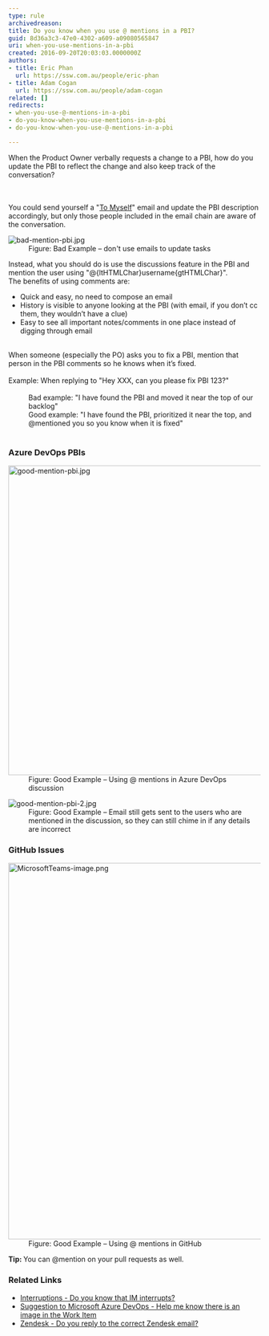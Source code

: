 ```yaml
---
type: rule
archivedreason: 
title: Do you know when you use @ mentions in a PBI?
guid: 8d36a3c3-47e0-4302-a609-a09080565847
uri: when-you-use-mentions-in-a-pbi
created: 2016-09-20T20:03:03.0000000Z
authors:
- title: Eric Phan
  url: https://ssw.com.au/people/eric-phan
- title: Adam Cogan
  url: https://ssw.com.au/people/adam-cogan
related: []
redirects:
- when-you-use-@-mentions-in-a-pbi
- do-you-know-when-you-use-mentions-in-a-pbi
- do-you-know-when-you-use-@-mentions-in-a-pbi

---
```



When the Product Owner verbally requests a change to a PBI, how do you update the PBI to reflect the change and also keep track of the conversation?<br>
<br><excerpt class='endintro'></excerpt><br>
<p>You could send yourself a &quot;​<a href="/_layouts/15/FIXUPREDIRECT.ASPX?WebId=3dfc0e07-e23a-4cbb-aac2-e778b71166a2&amp;TermSetId=07da3ddf-0924-4cd2-a6d4-a4809ae20160&amp;TermId=5c16d531-007d-49ef-8acc-b26596e13e84">To Myself</a>&quot; email and update the PBI description accordingly, but only those people included in the email chain are aware of the conversation. 
   <br></p><dl class="badImage"><dt> 
      <img src="/PublishingImages/bad-mention-pbi.jpg" alt="bad-mention-pbi.jpg" /> 
   </dt><dd>Figure&#58; Bad Example – don't use emails to update tasks</dd></dl><p>Instead, what you should do is use the discussions feature in the PBI and mention the user using &quot;@{ltHTMLChar}username{gtHTMLChar}&quot;.&#160;<br>The benefits of using comments are&#58;​<br> </p><ul><li>Quick and easy, no need to compose an email<br></li><li>History is visible to anyone looking at the PBI (with email, if you don’t cc them, they wouldn’t have a clue)<br></li><li>Easy to see all important notes/comments in one place instead of digging through email<br></li></ul><div><br></div><div>When someone (especially the PO) asks you to fix a PBI, mention that person in the PBI comments so he knows when it’s fixed.<br><br>Example&#58;&#160;When replying&#160;to &quot;Hey XXX, can you please fix PBI 123?&quot;<br><br><dd class="ssw15-rteElement-FigureBad">Bad example&#58; &quot;I have found the PBI and moved it near the top of our backlog&quot;<br></dd><dd class="ssw15-rteElement-FigureGood">Good example&#58; &quot;I have found the PBI, prioritized it near the top, and @mentioned you so you know when it is fixed&quot;​<br></dd>​<br></div><h3 class="ssw15-rteElement-H3">Azure DevOps​ PBIs<br></h3><dl class="goodImage"><dt> 
      <img src="/PublishingImages/good-mention-pbi.jpg" alt="good-mention-pbi.jpg" style="width&#58;750px;height&#58;617px;" /> 
   </dt><dd>Figure&#58; Good Example – Using @ mentions in Azure DevOps discussion</dd></dl><dl class="goodImage"><dt> 
      <img src="/PublishingImages/good-mention-pbi-2.jpg" alt="good-mention-pbi-2.jpg" /> 
   </dt><dd>Figure&#58; Good Example – Email still gets sent to the users who are mentioned in the discussion, so they can still chime in if any details are incorrect<br></dd></dl><h3>GitHub Issues<br></h3><dl class="goodImage"><dt><img src="/PublishingImages/MicrosoftTeams-image.png" alt="MicrosoftTeams-image.png" style="width&#58;750px;" /></dt><dd><span style="background-color&#58;transparent;">Figure&#58; Good Example – Using @ mentions in Git​Hub​</span><br></dd></dl><p class="ssw15-rteElement-GreyBox"><b>Tip&#58; </b>You can @mention on your pull requests as well.​​​​​<br></p><h3>​Related ​Links<br></h3><ul><li>
      <a href="/_layouts/15/FIXUPREDIRECT.ASPX?WebId=3dfc0e07-e23a-4cbb-aac2-e778b71166a2&amp;TermSetId=07da3ddf-0924-4cd2-a6d4-a4809ae20160&amp;TermId=d68a015b-fa82-419d-97f0-266ba8fb4e5d">Interruptions - Do you know that IM interrupts? </a></li><li>​<a href="https&#58;//bettersoftwaresuggestions.com/microsoft/azure-devops/help-me-know-there-is-an-image-in-the-work-item/">Suggestion to Microsoft Azure DevOps&#160;​- Help me know there is an image in the Work Item</a>​<br></li><li>
      <a href="/_layouts/15/FIXUPREDIRECT.ASPX?WebId=3dfc0e07-e23a-4cbb-aac2-e778b71166a2&amp;TermSetId=07da3ddf-0924-4cd2-a6d4-a4809ae20160&amp;TermId=1da8f964-7564-4ed3-b847-749becaa42c1">Zendesk - Do you reply to the correct Zendesk email?​​</a><br></li></ul>


